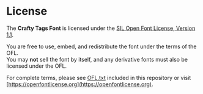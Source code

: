 # License

The **Crafty Tags Font** is licensed under the [SIL Open Font License, Version 1.1](OFL.txt).

You are free to use, embed, and redistribute the font under the terms of the OFL.  
You may **not** sell the font by itself, and any derivative fonts must also be licensed under the OFL.

For complete terms, please see [OFL.txt](OFL.txt) included in this repository or visit [https://openfontlicense.org](https://openfontlicense.org).

